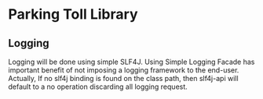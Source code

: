 # Parking Toll Library

## Logging

Logging will be done using simple SLF4J. Using Simple Logging Facade has important benefit of not imposing a logging framework to the end-user. Actually, If no slf4j binding is found on the class path, then slf4j-api will default to a no operation discarding all logging request.